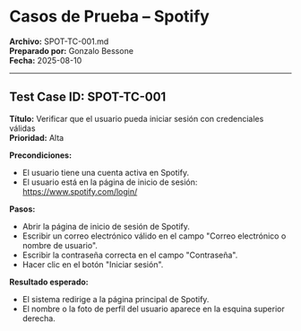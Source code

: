# Casos de Prueba – Spotify

**Archivo:** SPOT-TC-001.md  
**Preparado por:** Gonzalo Bessone  
**Fecha:** 2025-08-10  

---

## Test Case ID: SPOT-TC-001  
**Título:** Verificar que el usuario pueda iniciar sesión con credenciales válidas  
**Prioridad:** Alta  

**Precondiciones:**  
- El usuario tiene una cuenta activa en Spotify.  
- El usuario está en la página de inicio de sesión: https://www.spotify.com/login/  

**Pasos:**  
- Abrir la página de inicio de sesión de Spotify.  
- Escribir un correo electrónico válido en el campo "Correo electrónico o nombre de usuario".  
- Escribir la contraseña correcta en el campo "Contraseña".  
- Hacer clic en el botón "Iniciar sesión".  

**Resultado esperado:**  
- El sistema redirige a la página principal de Spotify.  
- El nombre o la foto de perfil del usuario aparece en la esquina superior derecha.  
